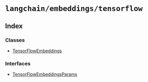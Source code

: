 `langchain/embeddings/tensorflow`
=================================

Index[](#index "Direct link to Index")
---------------------------------------

### Classes[](#classes "Direct link to Classes")

*   [TensorFlowEmbeddings](/docs/api/embeddings_tensorflow/classes/TensorFlowEmbeddings)

### Interfaces[](#interfaces "Direct link to Interfaces")

*   [TensorFlowEmbeddingsParams](/docs/api/embeddings_tensorflow/interfaces/TensorFlowEmbeddingsParams)